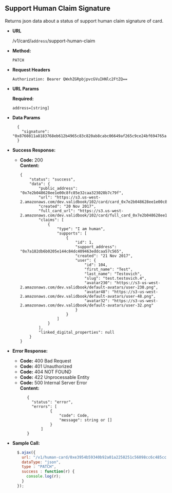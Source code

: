 **Support Human Claim Signature**
----
  Returns json data about a status of  support human claim signature of card.

* **URL**

  /v1/card/`address`/support-human-claim
  
* **Method:**

  `PATCH`

*  **Request Headers**

    `Authorization: Bearer QWxhZGRpbjpvcGVuIHNlc2FtZQ==`
    
*  **URL Params**
    
   **Required:**
    
   `address=[string]` <br/>

* **Data Params**
    ```
      {
      	"signature": "0x8760811a8183768eb612b4965c83c820ab8cabc06649af265c9ce24bf694765a25a54e37f00d0011922092b9e938b4d4c4e024c3f0d71930f4fc0635893931371b"
      }
    ```

* **Success Response:**

  * **Code:** 200 <br />
    **Content:** 
    
    ```
    {
        "status": "success",
        "data": {
            "public_address": "0x7e2b048628ee1e00c8fc85e32caa323028b7c79f",
            "url": "https://s3.us-west-2.amazonaws.com/dev.validbook/102/card/card_0x7e2b048628ee1e00c8fc85e32caa323028b7c79f.md",
            "created": "20 Nov 2017",
            "full_card_url": "https://s3.us-west-2.amazonaws.com/dev.validbook/102/card/full_card_0x7e2b048628ee1e00c8fc85e32caa323028b7c79f.md",
            "claims": [
                {
                    "type": "I am human",
                    "supports": [
                        {
                            "id": 1,
                            "support_address": "0x7a182db6b0205e144c84dc409463eddcaa57c565",
                            "created": "21 Nov 2017",
                            "user": {
                                "id": 104,
                                "first_name": "Test",
                                "last_name": "Testovich",
                                "slug": "test.testovich.4",
                                "avatar230": "https://s3-us-west-2.amazonaws.com/dev.validbook/default-avatars/user-230.png",
                                "avatar48": "https://s3-us-west-2.amazonaws.com/dev.validbook/default-avatars/user-48.png",
                                "avatar32": "https://s3-us-west-2.amazonaws.com/dev.validbook/default-avatars/user-32.png"
                            }
                        }
                    ]
                }
            ],
            "linked_digital_properties": null
        }
    }
    ```
 
* **Error Response:**

   * **Code:** 400 Bad Request <br />
   * **Code:** 401 Unauthorized <br />
   * **Code:** 404 NOT FOUND<br />
   * **Code:** 422 Unprocessable Entity <br />
   * **Code:** 500 Internal Server Error<br />
     **Content:** 
     ```
        {
          "status": "error",
          "errors": [
                  {
                      "code": Code,
                      "message": string or []
                  }
              ]
        }
     ```

* **Sample Call:**

  ```javascript
    $.ajax({
      url: "/v1/human-card/0xe3954b59340b92a01a2258251c56098cc6c485cc/support-human-claim",
      dataType: "json",
      type : "PATCH",
      success : function(r) {
        console.log(r);
      }
    });
  ```
